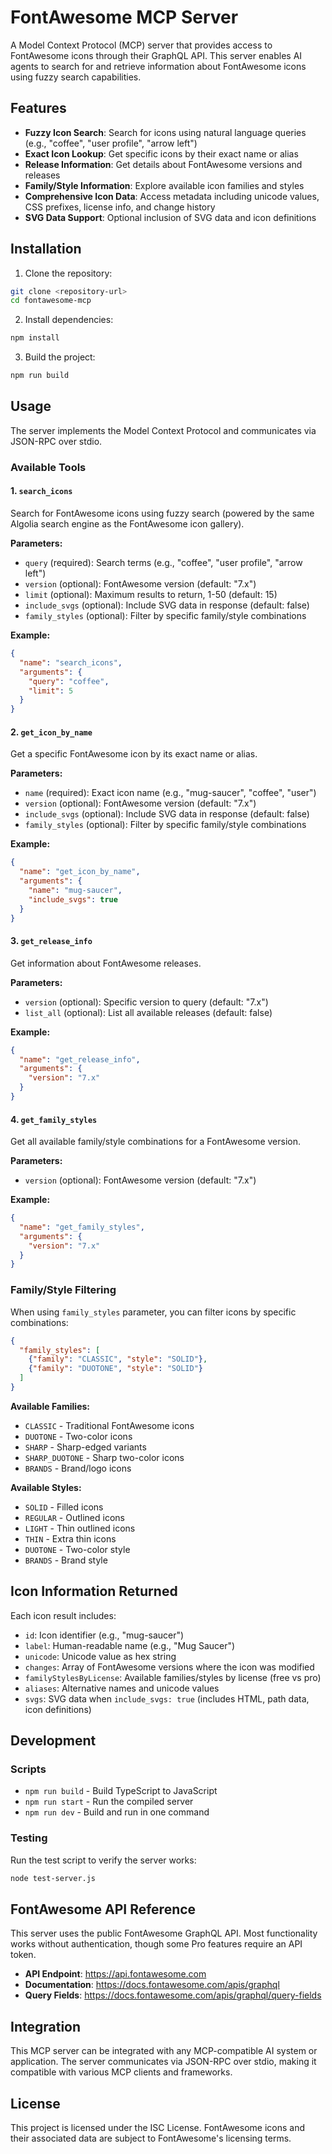 # FontAwesome MCP Server

A Model Context Protocol (MCP) server that provides access to FontAwesome icons through their GraphQL API. This server enables AI agents to search for and retrieve information about FontAwesome icons using fuzzy search capabilities.

## Features

- **Fuzzy Icon Search**: Search for icons using natural language queries (e.g., "coffee", "user profile", "arrow left")
- **Exact Icon Lookup**: Get specific icons by their exact name or alias
- **Release Information**: Get details about FontAwesome versions and releases
- **Family/Style Information**: Explore available icon families and styles
- **Comprehensive Icon Data**: Access metadata including unicode values, CSS prefixes, license info, and change history
- **SVG Data Support**: Optional inclusion of SVG data and icon definitions

## Installation

1. Clone the repository:
```bash
git clone <repository-url>
cd fontawesome-mcp
```

2. Install dependencies:
```bash
npm install
```

3. Build the project:
```bash
npm run build
```

## Usage

The server implements the Model Context Protocol and communicates via JSON-RPC over stdio.

### Available Tools

#### 1. `search_icons`
Search for FontAwesome icons using fuzzy search (powered by the same Algolia search engine as the FontAwesome icon gallery).

**Parameters:**
- `query` (required): Search terms (e.g., "coffee", "user profile", "arrow left")
- `version` (optional): FontAwesome version (default: "7.x")
- `limit` (optional): Maximum results to return, 1-50 (default: 15)
- `include_svgs` (optional): Include SVG data in response (default: false)
- `family_styles` (optional): Filter by specific family/style combinations

**Example:**
```json
{
  "name": "search_icons",
  "arguments": {
    "query": "coffee",
    "limit": 5
  }
}
```

#### 2. `get_icon_by_name`
Get a specific FontAwesome icon by its exact name or alias.

**Parameters:**
- `name` (required): Exact icon name (e.g., "mug-saucer", "coffee", "user")
- `version` (optional): FontAwesome version (default: "7.x")
- `include_svgs` (optional): Include SVG data in response (default: false)
- `family_styles` (optional): Filter by specific family/style combinations

**Example:**
```json
{
  "name": "get_icon_by_name",
  "arguments": {
    "name": "mug-saucer",
    "include_svgs": true
  }
}
```

#### 3. `get_release_info`
Get information about FontAwesome releases.

**Parameters:**
- `version` (optional): Specific version to query (default: "7.x")
- `list_all` (optional): List all available releases (default: false)

**Example:**
```json
{
  "name": "get_release_info",
  "arguments": {
    "version": "7.x"
  }
}
```

#### 4. `get_family_styles`
Get all available family/style combinations for a FontAwesome version.

**Parameters:**
- `version` (optional): FontAwesome version (default: "7.x")

**Example:**
```json
{
  "name": "get_family_styles",
  "arguments": {
    "version": "7.x"
  }
}
```

### Family/Style Filtering

When using `family_styles` parameter, you can filter icons by specific combinations:

```json
{
  "family_styles": [
    {"family": "CLASSIC", "style": "SOLID"},
    {"family": "DUOTONE", "style": "SOLID"}
  ]
}
```

**Available Families:**
- `CLASSIC` - Traditional FontAwesome icons
- `DUOTONE` - Two-color icons
- `SHARP` - Sharp-edged variants
- `SHARP_DUOTONE` - Sharp two-color icons
- `BRANDS` - Brand/logo icons

**Available Styles:**
- `SOLID` - Filled icons
- `REGULAR` - Outlined icons
- `LIGHT` - Thin outlined icons
- `THIN` - Extra thin icons
- `DUOTONE` - Two-color style
- `BRANDS` - Brand style

## Icon Information Returned

Each icon result includes:

- `id`: Icon identifier (e.g., "mug-saucer")
- `label`: Human-readable name (e.g., "Mug Saucer")
- `unicode`: Unicode value as hex string
- `changes`: Array of FontAwesome versions where the icon was modified
- `familyStylesByLicense`: Available families/styles by license (free vs pro)
- `aliases`: Alternative names and unicode values
- `svgs`: SVG data when `include_svgs: true` (includes HTML, path data, icon definitions)

## Development

### Scripts
- `npm run build` - Build TypeScript to JavaScript
- `npm run start` - Run the compiled server
- `npm run dev` - Build and run in one command

### Testing
Run the test script to verify the server works:
```bash
node test-server.js
```

## FontAwesome API Reference

This server uses the public FontAwesome GraphQL API. Most functionality works without authentication, though some Pro features require an API token.

- **API Endpoint**: https://api.fontawesome.com
- **Documentation**: https://docs.fontawesome.com/apis/graphql
- **Query Fields**: https://docs.fontawesome.com/apis/graphql/query-fields

## Integration

This MCP server can be integrated with any MCP-compatible AI system or application. The server communicates via JSON-RPC over stdio, making it compatible with various MCP clients and frameworks.

## License

This project is licensed under the ISC License. FontAwesome icons and their associated data are subject to FontAwesome's licensing terms.
